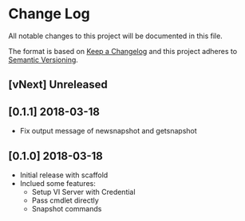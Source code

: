 # Change Log

All notable changes to this project will be documented in this file.

The format is based on [Keep a Changelog](http://keepachangelog.com/)
and this project adheres to [Semantic Versioning](http://semver.org/).

## [vNext] Unreleased

## [0.1.1] 2018-03-18

- Fix output message of newsnapshot and getsnapshot

## [0.1.0] 2018-03-18

- Initial release with scaffold
- Inclued some features:
  - Setup VI Server with Credential
  - Pass cmdlet directly
  - Snapshot commands
